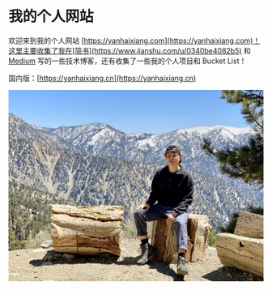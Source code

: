 # 我的个人网站

欢迎来到我的个人网站 [https://yanhaixiang.com](https://yanhaixiang.com)！这里主要收集了我在[简书](https://www.jianshu.com/u/0340be4082b5) 和 [Medium](https://medium.com/@haixiang6123)
写的一些技术博客，还有收集了一些我的个人项目和 Bucket List！

国内版：[https://yanhaixiang.cn](https://yanhaixiang.cn)

![](screenshot/welcome.jpeg)
